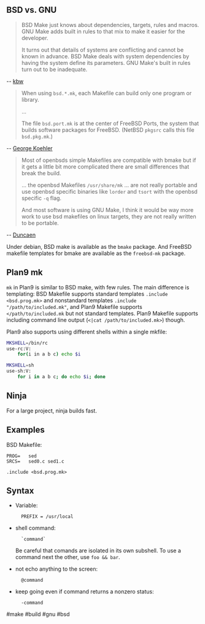 ## BSD vs. GNU

> BSD Make just knows about dependencies, targets, rules and macros.
> GNU Make adds built in rules to that mix to make it easier for the developer.
>
> It turns out that details of systems are conflicting and cannot be known in advance.
> BSD Make deals with system dependencies by having the system define its parameters.
> GNU Make's built in rules turn out to be inadequate.

-- [kbw](http://www.cplusplus.com/articles/jTbCpfjN/)

> When using `bsd.*.mk`, each Makefile can build only one program or library.
>
> ...
>
> The file `bsd.port.mk` is at the center of FreeBSD Ports,
> the system that builds software packages for FreeBSD.
> (NetBSD `pkgsrc` calls this file `bsd.pkg.mk`.)

-- [George Koehler](https://stackoverflow.com/questions/2131219/merits-of-bmake/25152244)

> Most of openbsds simple Makefiles are compatible with bmake
> but if it gets a little bit more complicated
> there are small differences that break the build.
>
> ... the openbsd Makefiles `/usr/share/mk` ... are  not really portable
> and use openbsd specific binaries like `lorder` and `tsort` with the openbsd specific `-q` flag.
>
> And most software is using GNU Make,
> I think it would be way more work to use bsd makefiles on linux targets,
> they are not really written to be portable.

-- [Duncaen](https://forum.voidlinux.eu/t/pitfalls-on-bmake-bsd-make/956/2)

Under debian, BSD make is available as the `bmake` package.
And FreeBSD makefile templates for bmake are available as the `freebsd-mk` package.

## Plan9 mk

`mk` in Plan9 is similar to BSD make, with few rules.
The main difference is templating:
BSD Makefile supports standard templates `.include <bsd.prog.mk>`
and nonstandard templates `.include "/path/to/included.mk"`,
and Plan9 Makefile supports `</path/to/included.mk`
but not standard templates.
Plan9 Makefile supports including command line output (`<|cat /path/to/included.mk>`) though.

Plan9 also supports using different shells within a single mkfile:

```sh
MKSHELL=/bin/rc
use-rc:V:
    for(i in a b c) echo $i

MKSHELL=sh
use-sh:V:
    for i in a b c; do echo $i; done
```

## Ninja

For a large project, ninja builds fast.

## Examples

BSD Makefile:

```make
PROG=   sed
SRCS=   sed0.c sed1.c

.include <bsd.prog.mk>
```

## Syntax

- Variable:

        PREFIX = /usr/local

- shell command:

        `command`

	Be careful that comands are isolated in its own subshell. To use a command next the other, use `foo && bar`.

- not echo anything to the screen:

        @command

- keep going even if command returns a nonzero status:

        -command

#make #build #gnu #bsd
